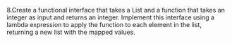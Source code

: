 8.Create a functional interface that takes a List<Integer> and a function that takes an integer as input and returns an
integer. Implement this interface using a lambda expression to apply the function to each element in the list, returning
a new list with the mapped values.
